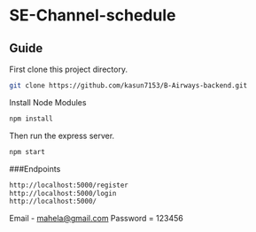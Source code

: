 # SE-Channel-schedule

## Guide

First clone this project directory.

```bash
git clone https://github.com/kasun7153/B-Airways-backend.git
```

Install Node Modules

```bash
npm install
```

 Then run the express server.

```bash
npm start
```

###Endpoints

```bash
http://localhost:5000/register
http://localhost:5000/login
http://localhost:5000/
```

Email - mahela@gmail.com
Password = 123456
